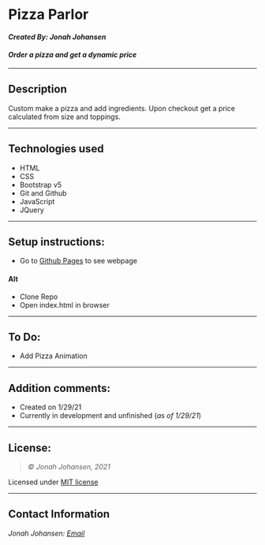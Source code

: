# Pizza Parlor
#### *Created By: Jonah Johansen*
#### *Order a pizza and get a dynamic price*

* * *

## Description  
  Custom make a pizza and add ingredients. Upon checkout get a price calculated from size and toppings.

* * *

## Technologies used
* HTML
* CSS
* Bootstrap v5
* Git and Github
* JavaScript
* JQuery

* * *

## Setup instructions:  
* Go to [Github Pages](https://jjohan-work.github.io/pizzaParlor) to see webpage
#### Alt
* Clone Repo
* Open index.html in browser

* * *

## To Do:
* Add Pizza Animation

* * *

## Addition comments:
* Created on 1/29/21  
* Currently in development and unfinished (*as of 1/29/21*)

* * *

## License:
> *&copy; Jonah Johansen, 2021*

Licensed under [MIT license](https://mit-license.org/)

* * *

## Contact Information
_Jonah Johansen: [Email](johansenjonah+git@gmail.com)_